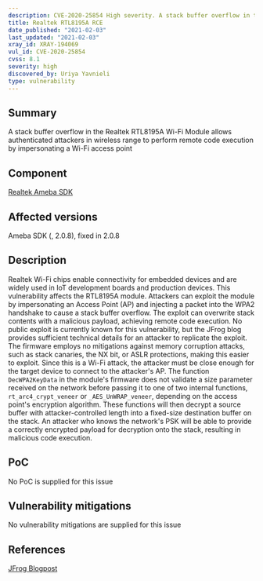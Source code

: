 ```yaml
---
description: CVE-2020-25854 High severity. A stack buffer overflow in the Realtek RTL8195A Wi-Fi Module allows authenticated attackers in wireless range to perform remote code execution by impersonating a Wi-Fi access point
title: Realtek RTL8195A RCE
date_published: "2021-02-03"
last_updated: "2021-02-03"
xray_id: XRAY-194069
vul_id: CVE-2020-25854
cvss: 8.1
severity: high
discovered_by: Uriya Yavnieli
type: vulnerability
---
```

## Summary
A stack buffer overflow in the Realtek RTL8195A Wi-Fi Module allows authenticated attackers in wireless range to perform remote code execution by impersonating a Wi-Fi access point

## Component

[Realtek Ameba SDK](https://www.amebaiot.com/en/ameba-sdk-summary/)

## Affected versions

Ameba SDK (, 2.0.8), fixed in 2.0.8

## Description

Realtek Wi-Fi chips enable connectivity for embedded devices and are widely used in IoT development boards and production devices. This vulnerability affects the RTL8195A module. Attackers can exploit the module by impersonating an Access Point (AP) and injecting a packet into the WPA2 handshake to cause a stack buffer overflow. The exploit can overwrite stack contents with a malicious payload, achieving remote code execution. No public exploit is currently known for this vulnerability, but the JFrog blog provides sufficient technical details for an attacker to replicate the exploit. The firmware employs no mitigations against memory corruption attacks, such as stack canaries, the NX bit, or ASLR protections, making this easier to exploit. Since this is a Wi-Fi attack, the attacker must be close enough for the target device to connect to the attacker's AP. The function `DecWPA2KeyData` in the module's firmware does not validate a size parameter received on the network before passing it to one of two internal functions, `rt_arc4_crypt_veneer` or `_AES_UnWRAP_veneer`, depending on the access point's encryption algorithm. These functions will then decrypt a source buffer with attacker-controlled length into a fixed-size destination buffer on the stack. An attacker who knows the network's PSK will be able to provide a correctly encrypted payload for decryption onto the stack, resulting in malicious code execution.

## PoC

No PoC is supplied for this issue

## Vulnerability mitigations

No vulnerability mitigations are supplied for this issue

## References

[JFrog Blogpost](https://jfrog.com/blog/major-vulnerabilities-discovered-and-patched-in-realtek-rtl8195a-wi-fi-module/)
